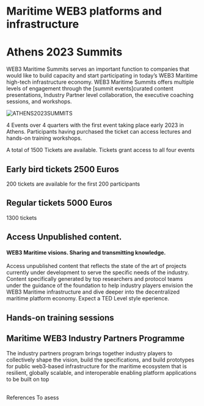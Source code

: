 
# Maritime WEB3 platforms and infrastructure 
# Athens 2023 Summits 

WEB3 Maritime Summits serves an important function to companies that would like to build capacity and start participating in today’s WEB3 Maritime high-tech infrastructure economy. WEB3 Maritime Summits offers multiple levels of engagement through the [summit events]curated content presentations, Industry Partner level collaboration, the executive coaching sessions, and workshops.

![ATHENS2023SUMMITS](https://user-images.githubusercontent.com/80890815/176908158-ee081a5a-dcf4-4bf0-bef9-a4300e6b0119.png)


4 Events over 4 quarters with the first event taking place early 2023 in Athens. Participants having purchased the ticket can access lectures and hands-on training workshops. 

A total of 1500 Tickets are available. Tickets grant access to all four events

## Early bird tickets 2500 Euros
200 tickets are available for the first 200 participants

## Regular tickets 5000 Euros
1300 tickets

## Access Unpublished content. 
#### WEB3 Maritime visions. Sharing and transmitting knowledge.  
Access unpublished content that reflects the state of the art of projects currently under development to serve the specific needs of the industry.
Content specifically generated by top researchers and protocol teams under the guidance of the foundation to help industry players envision the WEB3 Maritime infrastructure and dive deeper into the decentralized maritime platform economy. Expect a TED Level style eperience.

## Hands-on training sessions


## Maritime WEB3 Industry Partners Programme
The industry partners program brings together industry players to collectively shape the vision, build the specifications, and build prototypes for public web3-based infrastructure for the maritime ecosystem that is resilient, globally scalable, and interoperable enabling platform applications to be built on top<br><br>


References
To asess 
